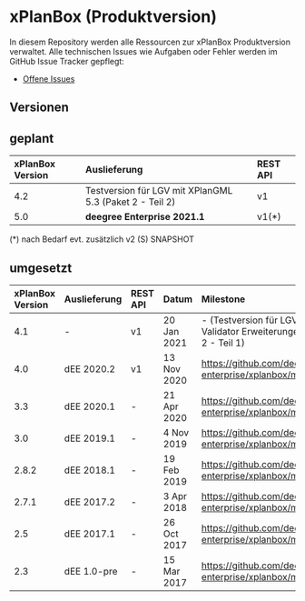 # xPlanBox (Produktversion)
In diesem Repository werden alle Ressourcen zur xPlanBox Produktversion verwaltet. Alle technischen Issues wie Aufgaben oder Fehler werden im GitHub Issue Tracker gepflegt:

* [Offene Issues](https://github.com/deegree-enterprise/xplanbox/issues?issue%20is%3Aopen)

## Versionen

## geplant

|xPlanBox Version |Auslieferung                   |REST API | 
|:--------------- |:----------------------------- |:------- |
| 4.2             | Testversion für LGV mit XPlanGML 5.3 (Paket 2 - Teil 2) | v1 | 
| 5.0             | **deegree Enterprise 2021.1** | v1(*) |

(*) nach Bedarf evt. zusätzlich v2
(S) SNAPSHOT
 
## umgesetzt

|xPlanBox Version |Auslieferung   | REST API  | Datum       |  Milestone
|:--------------- |:------------- | :-------- |:----------- |:---------------
| 4.1             | -             | v1        | 20 Jan 2021 | - (Testversion für LGV mit Validator Erweiterungen / Paket 2 - Teil 1)
| 4.0             | dEE 2020.2    | v1        | 13 Nov 2020 | https://github.com/deegree-enterprise/xplanbox/milestone/7
| 3.3             | dEE 2020.1    | -         | 21 Apr 2020 | https://github.com/deegree-enterprise/xplanbox/milestone/6
| 3.0             | dEE 2019.1    | -         | 4 Nov 2019  | https://github.com/deegree-enterprise/xplanbox/milestone/5 
| 2.8.2           | dEE 2018.1    | -         | 19 Feb 2019 | https://github.com/deegree-enterprise/xplanbox/milestone/4
| 2.7.1           | dEE 2017.2    | -         | 3 Apr 2018  | https://github.com/deegree-enterprise/xplanbox/milestone/3
| 2.5             | dEE 2017.1    | -         | 26 Oct 2017 | https://github.com/deegree-enterprise/xplanbox/milestone/2
| 2.3             | dEE 1.0-pre   | -         | 15 Mar 2017 | https://github.com/deegree-enterprise/xplanbox/milestone/1
